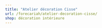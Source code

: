 ```yaml
---
title: "Atelier décoration Cisse"
url: /forecariah/atelier-decoration-cisse/
shop: décoration intérieure
---
```

